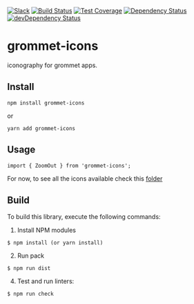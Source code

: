 [![Slack](http://alansouzati.github.io/artic/img/slack-badge.svg)](http://slackin.grommet.io)  [![Build Status](https://travis-ci.org/grommet/grommet-icons.svg?branch=master)](https://travis-ci.org/grommet/grommet-icons) [![Test Coverage](https://codeclimate.com/github/grommet/grommet-icons/badges/coverage.svg)](https://codeclimate.com/github/grommet/grommet-icons/coverage)  [![Dependency Status](https://david-dm.org/grommet/grommet-icons.svg)](https://david-dm.org/grommet/grommet-icons) [![devDependency Status](https://david-dm.org/grommet/grommet-icons/dev-status.svg)](https://david-dm.org/grommet/grommet-icons#info=devDependencies)

# grommet-icons

iconography for grommet apps.

## Install

`npm install grommet-icons`

or 

`yarn add grommet-icons`

## Usage

`import { ZoomOut } from 'grommet-icons';`

For now, to see all the icons available check this [folder](https://github.com/grommet/grommet-icons/tree/master/src/js/icons)

## Build 

To build this library, execute the following commands:

  1. Install NPM modules

    $ npm install (or yarn install)

  2. Run pack

    $ npm run dist

  4. Test and run linters:

    $ npm run check
